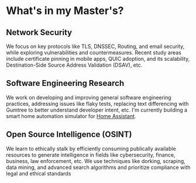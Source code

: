 # What's in my Master's?

## Network Security
We focus on key protocols like TLS, DNSSEC, Routing, and email security, while exploring vulnerabilities and countermeasures. Recent study areas include certificate pinning in mobile apps, QUIC adoption, and its scalability, Destination-Side Source Address Validation (DSAV), etc.


## Software Engineering Research
We work on developing and improving general software engineering practices, addressing issues like flaky tests, replacing text differencing with Gumtree to better understand developer intent, etc.
I'm currently building a smart home automation simulator for [Home Assistant](https://www.home-assistant.io/).


## Open Source Intelligence (OSINT)
We learn to ethically stalk by efficiently consuming publically available resources to generate intelligence in fields like cybersecurity, finance, business, law enforcement, etc. We use techniques like dorking, scraping, data mining, and advanced search algorithms and prioritize compliance with legal and ethical standards

